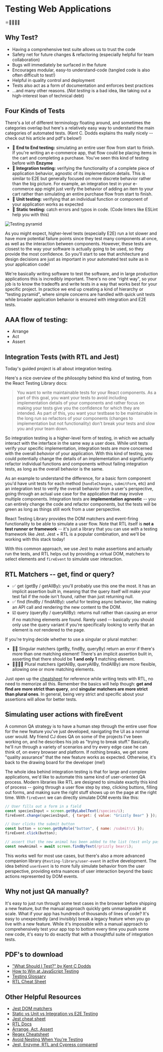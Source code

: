 # Testing Web Applications
⚛️👩‍🔬🧪🧬

## Why Test? 
* Having a comprehensive test suite allows us to trust the code
* Safety net for future changes & refactoring (especially helpful for team collaboration)
* Bugs will immediately be surfaced in the future
* Encourages modular, easy-to understand-code (tangled code is also often difficult to test!)
* Helpful in quality control and deployment
* Tests also act as a form of documentation and enforces best practices
* ...and many other reasons. (*Not testing* is a bad idea, like taking out a high-interest loan of technical debt)

## Four Kinds of Tests
There's a lot of different terminology floating around, and sometimes the categories overlap but here's a relatively easy way to understand the main categories of automated tests. (Kent C. Dodds explains ths really nicely -- check out his article and pdf's below!)

* 🌲 **End to End testing:** simulating an entire user flow from start to finish. If you're writing an e-commerce app, that flow could be placing items in the cart and completing a purchase. You've seen this kind of testing before with **Enzyme**
* 🌿 **Integration testing:** verifying the functionality of a complete piece of application behavior, agnostic of its implementation details. This is similar to E2E but generally focused on more discrete behavior rather than the big picture. For example, an integration test in your e-commerce app might just verify the behavior of adding an item to your cart rather than simulating an entire purchase flow from start to finish. 
* 🌱 **Unit testing:** verifying that an individual function or component of your application works as expected
* 👀 **Static testing:** catch errors and typos in code. (Code linters like ESLint help you with this)

![Testing pyramid](../3-3-advanced-web-applications/images/testing_pyramid.png)

As you might expect, higher-level tests (especially E2E) run a lot slower and have more potential failure points since they test many components at once, as well as the interaction between components. However, these tests are closest to the way your software is actually going to be used, so they provide the most confidence. So you'll start to see that architecture and design decisions are just as important in your automated test suite as in your application code! 

We're basically writing software to test the software, and in large production applications this is incredibly important. There's no one "right way", so your job is to know the tradeoffs and write tests in a way that works best for your specific project. In practice we end up creating a kind of hierarchy or "testing pyramid", where simple concerns are handled with quick unit tests while broader application behavior is ensured with integration and E2E tests.

## AAA flow of testing:
* Arrange
* Act
* Assert

## Integration Tests (with RTL and Jest)
Today's guided project is all about integration testing.

Here's a nice overview of the philosophy behind this kind of testing, from the React Testing Library docs:
> You want to write maintainable tests for your React components. As a part of this goal, you want your tests to avoid including implementation details of your components and rather focus on making your tests give you the confidence for which they are intended. As part of this, you want your testbase to be maintainable in the long run so refactors of your components (changes to implementation but not functionality) don't break your tests and slow you and your team down.

So integration testing is a higher-level form of testing, in which we actually interact with the interface in the same way a user does. While unit tests verify your specific implementation, integration tests are more concerned with the overall *behavior* of your application. With this kind of testing, you could potentially change the details of an implementation and significantly refactor individual functions and components without failing integration tests, as long as the overall behavior is the same.

As an example to understand the difference, for a basic form component you'd have unit tests for each method (`handleChanges`, `submitForm`, etc) and an integration test to verify the overall behavior from a user's perspective, going through an actual use case for the application that may involve multiple components. Integration tests are **implementation agnostic** -- you can entirely change the code and refactor components, but the tests will be green as long as things still work from a user perspective.

React Testing Library provides the DOM matchers and event-firing functionality to be able to simulate a user flow. Note that RTL itself is **not a test runner or framework** -- it's just a library that you can use *with* a testing framework like Jest. Jest + RTL is a popular combination, and we'll be working with this stack today!

With this common approach, we use Jest to make assertions and actually run the tests, and RTL helps out by providing a virtual DOM, matchers to select elements and `fireEvent` to simulate user interaction.

## RTL Matchers -- get, find or query?
* ✅ get (getBy / getAllBy): you'll probably use this one the most. It has an implicit assertion built in, meaning that the query itself will make your test fail if the node isn't found, rather than just returning null.
* ✅ find (findBy / findAllBy): useful for testing async behavior, like making an API call and rendering the new content to the DOM.
* ☑️ query (queryBy / queryAllBy): returns null rather than causing an error if no matching elements are found. Rarely used -- basically you should only use the query variant if you're specifically looking to verify that an element is *not* rendered to the page.

If you're trying decide whether to use a singular or plural matcher:
* 🧖‍♂️ Singular matchers (getBy, findBy, queryBy) return an error if there's more than one matching element! There's an implicit assertion bulit in, asserting that there should be **1 and only 1** matching element.
* 👩‍👩‍👧‍👦 Plural matchers (getAllBy, queryAllBy, findAllBy) are more flexible, allowing one or more matching elements.

Just open up the [cheatsheet](https://testing-library.com/docs/dom-testing-library/cheatsheet) for reference while writing tests with RTL, no need to memorize all this. Remember the basics will help though: **get and find are more strict than query**, and **singular matchers are more strict than plural ones**. In general, being very strict and specific about your assertions will allow for better tests.

## Simulating user actions with fireEvent
A common QA strategy is to have a human step through the entire user flow for the new feature you've just developed, navigating the UI as a normal user would. My friend CJ does QA on some of the projects I've been working on, and he describes his job as "trying to break stuff." Basically, he'll run through a variety of scenarios and try every edge case he can think of, on every browser and platform. If nothing breaks, we get some "quality assurance" that the new feature works as expected. Otherwise, it's back to the drawing board for the developer (me!)

The whole idea behind integration testing is that for large and complex applications, we'd like to automate this same kind of user-oriented QA process. Modern libraries like RTL are designed to simulate exactly this kind of process -- going through a user flow step by step, clicking buttons, filling out forms, and making sure the right stuff shows up on the page at the right time. With `fireEvent` we can directly simulate DOM events like this:

```javascript
// User fills out a form in a field
const speciesInput = screen.getByLabelText(/species/i);
fireEvent.change(speciesInput, { target: { value: "Grizzly Bear" } });

// User clicks the submit button
const button = screen.getByRole("button", { name: /submit!/i });
fireEvent.click(button);

// assert that the new animal has been added to the list (test only passes if a match is found after the page re-renders)
const newAnimal = await screen.findByText(/grizzly bear/i);
```

This works well for most use cases, but there's also a more advanced companion library `@testing-library/user-event` in active development. The idea behind `userEvent` is to more fully simulate behavior from the user perspective, providing extra nuances of user interaction beyond the basic actions represented by DOM events.

## Why not just QA manually?
It's easy to just run through some test cases in the browser before shipping a new feature, but the manual approach quickly gets unmanageable at scale. What if your app has hundreds of thousands of lines of code? It's easy to unexpectedly (and invisibly) break a legacy feature when you go live with a new feature. While it's impossible with a manual approach to comprehensively test your app top to bottom every time you push some new code, it's easy to do exactly that with a thoughtful suite of integration tests.

## PDF's to download
* ["What Should I Test?" by Kent C Dodds](pdf/Print_Worksheet_US.pdf)
* [How to Win at JavaScript Testing](pdf/Print_Trophy_US.pdf)
* [Testing Glossary](pdf/Print_Glossary_US.pdf)
* [RTL Cheat Sheet](pdf/RTL_cheat_sheet.pdf)

## Other Helpful Resources
* [Jest DOM matchers](https://github.com/testing-library/jest-dom)
* [Static vs Unit vs Integration vs E2E Testing](https://kentcdodds.com/blog/unit-vs-integration-vs-e2e-tests)
* [Jest cheat sheet](https://devhints.io/jest)
* [RTL Docs](https://testing-library.com/docs/react-testing-library/intro)
* [Arrange, Act, Assert](https://defragdev.com/blog/?p=783)
* [Regex Cheatsheet](https://dev.to/catherinecodes/a-regex-cheatsheet-for-all-those-regex-haters-and-lovers--2cj1)
* [Avoid Nesting When You're Testing](https://kentcdodds.com/blog/avoid-nesting-when-youre-testing)
* [Jest, Enzyme, RTL and Cypress compared](https://medium.com/javascript-in-plain-english/i-tested-a-react-app-with-jest-testing-library-and-cypress-here-are-the-differences-3192eae03850#:~:text=A%20key%20difference%20I%20should,%2DEnd%20(e2e)%20testing.)

